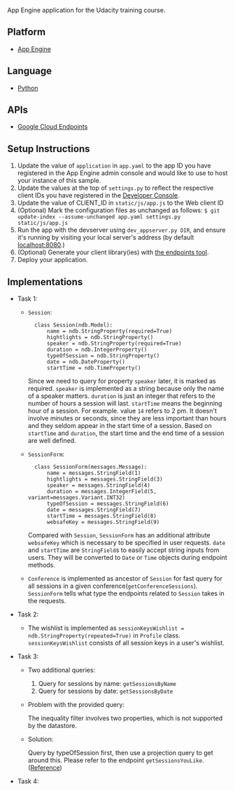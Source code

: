 App Engine application for the Udacity training course.

## Platform
- [App Engine][1]

## Language
- [Python][2]

## APIs
- [Google Cloud Endpoints][3]

## Setup Instructions
1. Update the value of `application` in `app.yaml` to the app ID you
   have registered in the App Engine admin console and would like to use to host
   your instance of this sample.
2. Update the values at the top of `settings.py` to
   reflect the respective client IDs you have registered in the
   [Developer Console][4].
3. Update the value of CLIENT_ID in `static/js/app.js` to the Web client ID
4. (Optional) Mark the configuration files as unchanged as follows:
   `$ git update-index --assume-unchanged app.yaml settings.py static/js/app.js`
5. Run the app with the devserver using `dev_appserver.py DIR`, and ensure it's running by visiting your local server's address (by default [localhost:8080][5].)
6. (Optional) Generate your client library(ies) with [the endpoints tool][6].
7. Deploy your application.

## Implementations
- Task 1:
	+ `Session`:
	
 			class Session(ndb.Model):
	   			name = ndb.StringProperty(required=True)
		    	hightlights = ndb.StringProperty()
			    speaker = ndb.StringProperty(required=True)
    			duration = ndb.IntegerProperty()
		    	typeOfSession = ndb.StringProperty()
	    		date = ndb.DateProperty()
		    	startTime = ndb.TimeProperty()

		Since we need to query for property `speaker` later, it is marked as required. `speaker` is implemented as a string because only the name of a speaker matters. `duration` is just an integer that refers to the number of hours a session will last. `startTime` means the beginning hour of a session. For example. value `14` refers to 2 pm. It doesn't involve minutes or seconds, since they are less important than hours and they seldom appear in the start time of a session. Based on `startTime` and `duration`, the start time and the end time of a session are well defined.
	
	+ `SessionForm`:
		
			class SessionForm(messages.Message):
				name = messages.StringField(1)
			    hightlights = messages.StringField(3)
			    speaker = messages.StringField(4)
			    duration = messages.IntegerField(5, variant=messages.Variant.INT32)
			    typeOfSession = messages.StringField(6)
			    date = messages.StringField(7)
			    startTime = messages.StringField(8)
			    websafeKey = messages.StringField(9)
	
		Compared with `Session`, `SessionForm` has an additional attribute `websafeKey` which is necessary to be specified in user requests. `date` and `startTime` are `StringField`s to easily accept string inputs from users. They will be converted to `Date` or `Time` objects during endpoint methods.
	
	+ `Conference` is implemented as ancestor of `Session` for fast query for all sessions in a given conference(`getConferenceSessions`). `SessionForm` tells what type the endpoints related to `Session` takes in the requests.

- Task 2:
	+ The wishlist is implemented as `sessionKeysWishlist = ndb.StringProperty(repeated=True)` in `Profile` class. `sessionKeysWishlist` consists of all session keys in a user's wishlist.

- Task 3:
	+ Two additional queries:
		1. Query for sessions by name: `getSessionsByName`
		2. Query for sessions by date: `getSessionsByDate`

    + Problem with the provided query: 
   			
   		The inequality filter involves two properties, which is not supported by the datastore. 
   		
    + Solution:
    
    	Query by typeOfSession first, then use a projection query to get around this. Please refer to the  endpoint `getSessionsYouLike`.([Reference](http://stackoverflow.com/questions/22176586/optimizing-a-inequality-query-in-ndb-over-two-properties))
   
- Task 4:
	



[1]: https://developers.google.com/appengine
[2]: http://python.org
[3]: https://developers.google.com/appengine/docs/python/endpoints/
[4]: https://console.developers.google.com/
[5]: https://localhost:8080/
[6]: https://developers.google.com/appengine/docs/python/endpoints/endpoints_tool

